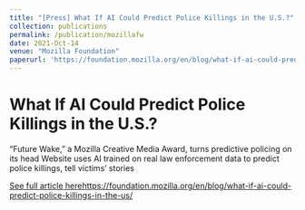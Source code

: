 ```yaml
---
title: "[Press] What If AI Could Predict Police Killings in the U.S.?"
collection: publications
permalink: /publication/mozillafw
date: 2021-Oct-14
venue: "Mozilla Foundation"
paperurl: 'https://foundation.mozilla.org/en/blog/what-if-ai-could-predict-police-killings-in-the-us/'
---
```

# What If AI Could Predict Police Killings in the U.S.?

“Future Wake,” a Mozilla Creative Media Award, turns predictive policing on its head
Website uses AI trained on real law enforcement data to predict police killings, tell victims’ stories

[See full article here](https://foundation.mozilla.org/en/blog/what-if-ai-could-predict-police-killings-in-the-us/)https://foundation.mozilla.org/en/blog/what-if-ai-could-predict-police-killings-in-the-us/

